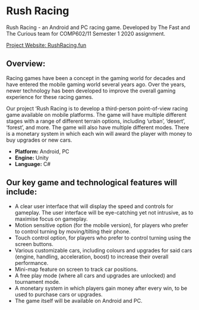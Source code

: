 # Rush Racing
Rush Racing - an Android and PC racing game. Developed by The Fast and The Curious team for COMP602/11 Semester 1 2020 assignment. 

[Project Website: RushRacing.fun](http://www.rushracing.fun)

## Overview:
Racing games have been a concept in the gaming world for decades and have entered the mobile gaming world several years ago. Over the years, newer technology has been developed to improve the overall gaming experience for these racing games. 

Our project ‘Rush Racing is to develop a third-person point-of-view racing game available on mobile platforms. The game will have multiple different stages with a range of different terrain options, including ‘urban’, ‘desert’, ‘forest’, and more. The game will also have multiple different modes. There is a monetary system in which each win will award the player with money to buy upgrades or new cars.

- **Platform:** Android, PC
- **Engine:** Unity
- **Language:** C#

## Our key game and technological features will include:
- A clear user interface that will display the speed and controls for gameplay. The user interface will be eye-catching yet not intrusive, as to maximise focus on gameplay.
- Motion sensitive option (for the mobile version), for players who prefer to control turning by moving/tilting their phone.
- Touch control option, for players who prefer to control turning using the screen buttons.
- Various customizable cars, including colours and upgrades for said cars (engine, handling, acceleration, boost) to increase their overall performance.
- Mini-map feature on screen to track car positions.
- A free play mode (where all cars and upgrades are unlocked) and tournament mode.
- A monetary system in which players gain money after every win, to be used to purchase cars or upgrades.
- The game itself will be available on Android and PC.

